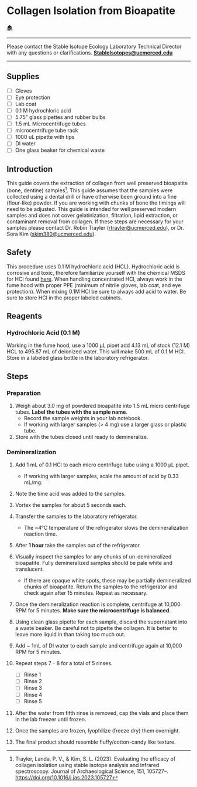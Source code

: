# Collagen Isolation from Bioapatite

[🏠](../README.md)

***

Please contact the Stable Isotope Ecology Laboratory Technical Director with any questions or clarifications. **StableIsotopes@ucmerced.edu**

***

## Supplies

- [ ] Gloves
- [ ] Eye protection
- [ ] Lab coat 
- [ ] 0.1 M hydrochloric acid
- [ ] 5.75” glass pipettes and rubber bulbs 
- [ ] 1.5 mL Microcentrifuge tubes 
- [ ] microcentrifuge tube rack
- [ ] 1000 uL pipette with tips
- [ ] DI water
- [ ] One glass beaker for chemical waste

## Introduction

This guide covers the extraction of collagen from well preserved bioapatite (bone, dentine) samples[^1]. This guide assumes that the samples were collected using a dental drill or have otherwise been ground into a fine (flour-like) powder. If you are working with chunks of bone the timings will need to be adjusted. This guide is intended for well preserved modern samples and does not cover gelatinization, filtration, lipid extraction, or contaminant removal from collagen. If these steps are necessary for your samples please contact Dr. Robin Trayler (rtrayler@ucmerced.edu), or Dr. Sora Kim (skim380@ucmerced.edu). 

## Safety

This procedure uses 0.1 M hydrochloric acid (HCL). Hydrochloric acid is corrosive and toxic, therefore familiarize yourself with the chemical MSDS for HCl found [here](https://www.fishersci.com/store/msds?partNumber=A481212&productDescription=HYDROCHLORIC+ACID+NF%2FFCC+21%2F2L&vendorId=VN00033897&countryCode=US&language=en). When handling concentrated HCl, always work in the fume hood with proper PPE (minimum of nitrile gloves, lab coat, and eye protection). When mixing 0.1M HCl be sure to always add acid to water. Be sure to store HCl in the proper labeled cabinets.


## Reagents 
### Hydrochloric Acid (0.1 M)

Working in the fume hood, use a 1000 μL pipet add  4.13 mL of stock (12.1 M) HCL to 495.87 mL of deionized water. This will make 500 mL of 0.1 M HCl. Store in a labeled glass bottle in the laboratory refrigerator.

## Steps

### Preparation
1. Weigh about 3.0 mg of powdered bioapatite into 1.5 mL micro centrifuge tubes. **Label the tubes with the sample name**.
    * Record the sample weights in your lab notebook. 
    * If working with larger samples (> 4 mg) use a larger glass or plastic tube.
2. Store with the tubes closed until ready to demineralize. 

### Demineralization

1. Add 1 mL of 0.1 HCl to each micro centrifuge tube using a 1000 μL pipet. 
    * If working with larger samples, scale the amount of acid by 0.33 mL/mg. 
2. Note the time acid was added to the samples.
3. Vortex the samples for about 5 seconds each.
4. Transfer the samples to the laboratory refrigerator. 
    * The ~4°C temperature of the refrigerator slows the demineralization reaction time. 
5. After **1 hour** take the samples out of the refrigerator.
6. Visually inspect the samples for any chunks of un-demineralized bioapatite. Fully demineralized samples should be pale white and translucent. 
    * If there are opaque white spots, these may be partially demineralized chunks of bioapatite. Return the samples to the refrigerator and check again after 15 minutes. Repeat as necessary. 
7. Once the demineralization reaction is complete, centrifuge at 10,000 RPM for 5 minutes. **Make sure the microcentrifuge is balanced**.
8. Using clean glass pipette for each sample, discard the supernatant into a waste beaker. Be careful not to pipette the collagen. It is better to leave more liquid in than taking too much out.
9. Add ~ 1mL of DI water to each sample and centrifuge again at 10,000 RPM for 5 minutes. 
10. Repeat steps 7 - 8 for a total of 5 rinses.

    - [ ] Rinse 1
    - [ ] Rinse 2
    - [ ] Rinse 3
    - [ ] Rinse 4
    - [ ] Rinse 5

11. After the water from fifth rinse is removed, cap the vials and place them in the lab freezer until frozen.
12. Once the samples are frozen, lyophilize (freeze dry) them overnight. 
13. The final product should resemble fluffy/cotton-candy like texture. 

[^1]: Trayler, Landa, P. V., & Kim, S. L. (2023). Evaluating the efficacy of collagen isolation using stable isotope analysis and infrared spectroscopy. Journal of Archaeological Science, 151, 105727–. https://doi.org/10.1016/j.jas.2023.105727
